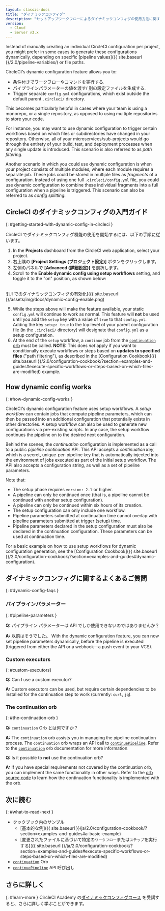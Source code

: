 ```yaml
---
layout: classic-docs
title: "ダイナミックコンフィグ"
description: "セットアップワークフローによるダイナミックコンフィグの使用方法に関する開発者向けページ"
version:
  - Cloud
  - Server v3.x
---
```


Instead of manually creating an individual CircleCI configuration per project, you might prefer in some cases to generate these configurations dynamically, depending on specific [pipeline values]({{ site.baseurl }}/2.0/pipeline-variables/) or file paths.

CircleCI's dynamic configuration feature allows you to:

- 条件付きでワークフローやコマンドを実行する.
- パイプラインパラメーターの値を渡す/ 別の設定ファイルを生成する.
- Trigger separate `config.yml` configurations, which exist outside the default parent `.circleci/` directory.

This becomes particularly helpful in cases where your team is using a monorepo, or a single repository, as opposed to using multiple repositories to store your code.

For instance, you may want to use dynamic configuration to trigger certain workflows based on which files or subdirectories have changed in your repository. Otherwise, all of your microservices/sub-projects would go through the entirety of your build, test, and deployment processes when any single update is introduced. This scenario is also referred to as _path filtering_.

Another scenario in which you could use dynamic configuration is when your project consists of multiple modules, where each module requires a separate job. These jobs could be stored in multiple files as _fragments_ of a configuration. Instead of using one full `.circleci/config.yml` file, you could use dynamic configuration to combine these individual fragments into a full configuration when a pipeline is triggered. This scenario can also be referred to as _config splitting_.

## CircleCI のダイナミックコンフィグの入門ガイド
{: #getting-started-with-dynamic-config-in-circleci }

CircleCI でダイナミックコンフィグ機能の使用を開始するには、以下の手順に従います。

1. In the **Projects** dashboard from the CircleCI web application, select your project.
2. 右上隅の **[Project Settings (プロジェクト設定)]** ボタンをクリックします。
3. 左側のパネルで **[Advanced (詳細設定)]** を選択します。
4. Scroll to the **Enable dynamic config using setup workflows** setting, and toggle it to the "on" position, as shown below:
  <br>
  ![UI でのダイナミックコンフィグの有効化]({{ site.baseurl }}/assets/img/docs/dynamic-config-enable.png)

5. While the steps above will make the feature available, your static `config.yml` will continue to work as normal. This feature will **not** be used until you add the `setup` key with a value of `true` to that `config.yml`. Adding the key `setup: true` to the top level of your parent configuration file (in the `.circleci/` directory) will designate that `config.yml` as a setup configuration.
6. At the end of the `setup` workflow, a `continue` job from the [`continuation` orb](https://circleci.com/developer/orbs/orb/circleci/continuation) must be called. **NOTE:** This does _not_ apply if you want to conditionally execute workflows or steps based on **updates to specified files** ("path filtering"), as described in the [Configuration Cookbook]({{ site.baseurl }}/2.0/configuration-cookbook/?section=examples-and-guides#execute-specific-workflows-or-steps-based-on-which-files-are-modified) example.

## How dynamic config works
{: #how-dynamic-config-works }

CircleCI's dynamic configuration feature uses setup workflows. A _setup workflow_ can contain jobs that compute pipeline parameters, which can then be passed into an additional configuration that potentially exists in other directories. A setup workflow can also be used to generate new configurations via pre-existing scripts. In any case, the setup workflow continues the pipeline on to the desired next configuration.

Behind the scenes, the _continuation_ configuration is implemented as a call to a public _pipeline continuation_ API. This API accepts a _continuation key_, which is a secret, unique-per-pipeline key that is automatically injected into the environment of jobs executed as part of the initial setup workflow. The API also accepts a configuration string, as well as a set of pipeline parameters.

Note that:
- The setup phase requires `version: 2.1` or higher.
- A pipeline can only be continued once (that is, a pipeline cannot be continued with another setup configuration).
- A pipeline can only be continued within six hours of its creation.
- The setup configuration can only include one workflow.
- Pipeline parameters submitted at continuation time cannot overlap with pipeline parameters submitted at trigger (setup) time.
- Pipeline parameters declared in the setup configuration must also be declared in the continuation configuration. These parameters can be used at continuation time.

For a basic example on how to use setup workflows for dynamic configuration generation, see the [Configuration Cookbook]({{ site.baseurl }}/2.0/configuration-cookbook/?section=examples-and-guides#dynamic-configuration).

## ダイナミックコンフィグに関するよくあるご質問
{: #dynamic-config-faqs }

### パイプラインパラメーター
{: #pipeline-parameters }

**Q:** パイプライン パラメーターは API でしか使用できないのではありませんか？

**A:** 以前はそうでした。 With the dynamic configuration feature, you can now set pipeline parameters dynamically, before the pipeline is executed (triggered from either the API or a webhook—a push event to your VCS).

### Custom executors
{: #custom-executors}

**Q:** Can I use a custom executor?

**A:** Custom executors can be used, but require certain dependencies to be installed for the continuation step to work (currently: `curl`, `jq`).

### The continuation orb
{: #the-continuation-orb }

**Q:** `continuation` Orb とは何ですか？

**A:** The `continuation` orb assists you in managing the pipeline continuation process. The `continuation` orb wraps an API call to [`continuePipeline`](https://circleci.com/docs/api/v2/#operation/continuePipeline). Refer to the [`continuation`](https://circleci.com/developer/orbs/orb/circleci/continuation) orb documentation for more information.

**Q:** Is it possible to **not** use the continuation orb?

**A:** If you have special requirements not covered by the continuation orb, you can implement the same functionality in other ways. Refer to the [orb source code](https://circleci.com/developer/orbs/orb/circleci/continuation#orb-source) to learn how the continuation functionality is implemented with the orb.

## 次に読む
{: #what-to-read-next }
- クックブック内のサンプル
  - [基本的な例]({{ site.baseurl }}/ja/2.0/configuration-cookbook/?section=examples-and-guides#a-basic-example)
  - [変更されたファイルに基づいて特定の`ワークフロー`または`ステップ`を実行する]({{ site.baseurl }}/ja/2.0/configuration-cookbook/?section=examples-and-guides#execute-specific-workflows-or-steps-based-on-which-files-are-modified)
- [`continuation`](https://circleci.com/developer/ja/orbs/orb/circleci/continuation) Orb
- [`continuePipeline`](https://circleci.com/docs/api/v2/#operation/continuePipeline) API 呼び出し

## さらに詳しく
{: #learn-more }
CircleCI Academy の[ダイナミックコンフィグコース](https://academy.circleci.com/dynamic-config?access_code=public-2021) を受講すると、さらに詳しく学ぶことができます。
